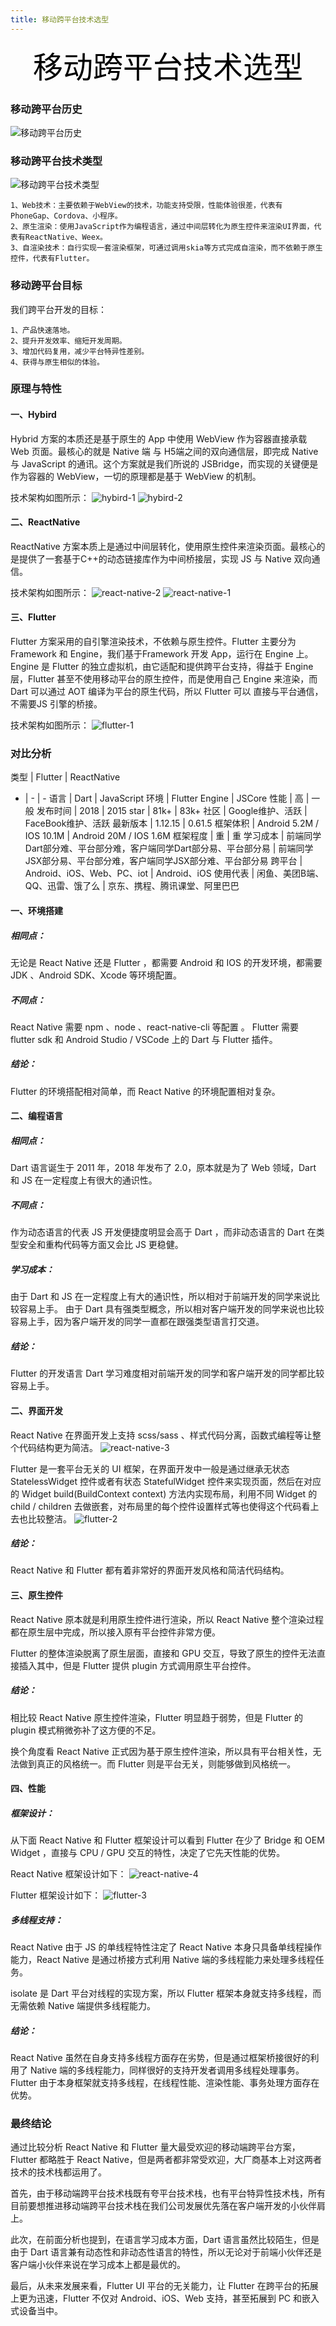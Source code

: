 ```yaml
---
title: 移动跨平台技术选型
---
```

<font color=black face="黑体" size=10><center>移动跨平台技术选型</center></font>

### 移动跨平台历史
![](./mobile-cross-platform-history.png '移动跨平台历史')

### 移动跨平台技术类型
![](./mobile-cross-platform-type.png '移动跨平台技术类型')
```
1、Web技术：主要依赖于WebView的技术，功能支持受限，性能体验很差，代表有PhoneGap、Cordova、小程序。
2、原生渲染：使用JavaScript作为编程语言，通过中间层转化为原生控件来渲染UI界面，代表有ReactNative、Weex。
3、自渲染技术：自行实现一套渲染框架，可通过调用skia等方式完成自渲染，而不依赖于原生控件，代表有Flutter。
```

### 移动跨平台目标
我们跨平台开发的目标：

```
1、产品快速落地。
2、提升开发效率、缩短开发周期。
3、增加代码复用，减少平台特异性差别。
4、获得与原生相似的体验。 
```

### 原理与特性
#### 一、Hybird
Hybrid 方案的本质还是基于原生的 App 中使用 WebView 作为容器直接承载 Web 页面。最核心的就是 Native 端 与 H5端之间的双向通信层，即完成 Native 与 JavaScript 的通讯。这个方案就是我们所说的 JSBridge，而实现的关键便是作为容器的 WebView，一切的原理都是基于 WebView 的机制。

技术架构如图所示：
![](./hybrid-1.jpg 'hybird-1')
![](./hybrid-2.jpg 'hybird-2')

#### 二、ReactNative
ReactNative 方案本质上是通过中间层转化，使用原生控件来渲染页面。最核心的是提供了一套基于C++的动态链接库作为中间桥接层，实现 JS 与 Native 双向通信。

技术架构如图所示：
![](./react-native-2.png 'react-native-2')
![](./react-native-1.png 'react-native-1')

#### 三、Flutter
Flutter 方案采用的自引擎渲染技术，不依赖与原生控件。Flutter 主要分为 Framework  和 Engine，我们基于Framework 开发 App，运行在 Engine 上。Engine 是 Flutter 的独立虚拟机，由它适配和提供跨平台支持，得益于 Engine 层，Flutter 甚至不使用移动平台的原生控件，而是使用自己 Engine 来渲染，而 Dart 可以通过 AOT 编译为平台的原生代码，所以 Flutter 可以 直接与平台通信，不需要JS 引擎的桥接。

技术架构如图所示：
![](./flutter-1.jpg 'flutter-1')

### 对比分析
类型 | Flutter | ReactNative
- | - |  -
语言 | Dart | JavaScript
环境 |  Flutter Engine | JSCore
性能 |  高 | 一般
发布时间  | 2018 | 2015
star | 81k+ | 83k+
社区 | Google维护、活跃 | FaceBook维护、活跃
最新版本 | 1.12.15 | 0.61.5
框架体积 | Android 5.2M / IOS 10.1M | Android 20M / IOS 1.6M
框架程度 | 重 | 重
学习成本 | 前端同学Dart部分难、平台部分难，客户端同学Dart部分易、平台部分易 | 前端同学JSX部分易、平台部分难，客户端同学JSX部分难、平台部分易
跨平台 | Android、iOS、Web、PC、iot | Android、iOS
使用代表 | 闲鱼、美团B端、QQ、迅雷、饿了么 | 京东、携程、腾讯课堂、阿里巴巴

#### 一、环境搭建
##### 相同点：
无论是 React Native 还是 Flutter ，都需要 Android 和 IOS 的开发环境，都需要 JDK 、Android SDK、Xcode 等环境配置。
##### 不同点：
React Native 需要 npm 、node 、react-native-cli 等配置 。
Flutter 需要 flutter sdk 和 Android Studio / VSCode 上的 Dart 与 Flutter 插件。
##### 结论：
Flutter 的环境搭配相对简单，而 React Native 的环境配置相对复杂。

#### 二、编程语言
##### 相同点：
Dart 语言诞生于 2011 年，2018 年发布了 2.0，原本就是为了 Web 领域，Dart 和 JS 在一定程度上有很大的通识性。
##### 不同点：
作为动态语言的代表 JS 开发便捷度明显会高于 Dart ，而非动态语言的 Dart 在类型安全和重构代码等方面又会比 JS 更稳健。
##### 学习成本：
由于 Dart 和 JS 在一定程度上有大的通识性，所以相对于前端开发的同学来说比较容易上手。
由于 Dart 具有强类型概念，所以相对客户端开发的同学来说也比较容易上手，因为客户端开发的同学一直都在跟强类型语言打交道。
##### 结论：
Flutter 的开发语言 Dart 学习难度相对前端开发的同学和客户端开发的同学都比较容易上手。

#### 二、界面开发
React Native 在界面开发上支持 scss/sass 、样式代码分离，函数式编程等让整个代码结构更为简洁。
![](./react-native-3.png 'react-native-3')

Flutter 是一套平台无关的 UI 框架，在界面开发中一般是通过继承无状态 StatelessWidget 控件或者有状态 StatefulWidget 控件来实现页面，然后在对应的 Widget build(BuildContext context) 方法内实现布局，利用不同 Widget 的 child / children 去做嵌套，对布局里的每个控件设置样式等也使得这个代码看上去也比较整洁。
![](./flutter-2.png 'flutter-2')
##### 结论：
React Native 和 Flutter 都有着非常好的界面开发风格和简洁代码结构。

#### 三、原生控件
React Native 原本就是利用原生控件进行渲染，所以 React Native 整个渲染过程都在原生层中完成，所以接入原有平台控件非常方便。

Flutter 的整体渲染脱离了原生层面，直接和 GPU 交互，导致了原生的控件无法直接插入其中，但是 Flutter 提供 plugin 方式调用原生平台控件。

##### 结论：
相比较 React Native 原生控件渲染，Flutter 明显趋于弱势，但是 Flutter 的 plugin 模式稍微弥补了这方便的不足。

换个角度看 React Native 正式因为基于原生控件渲染，所以具有平台相关性，无法做到真正的风格统一。而 Flutter 则是平台无关，则能够做到风格统一。

#### 四、性能
##### 框架设计：
从下面 React Native 和 Flutter 框架设计可以看到 Flutter 在少了 Bridge 和 OEM Widget ，直接与 CPU / GPU 交互的特性，决定了它先天性能的优势。

React Native 框架设计如下：
![](./react-native-4.png 'react-native-4')

Flutter 框架设计如下：
![](./flutter-3.png 'flutter-3')

##### 多线程支持：
React Native 由于 JS 的单线程特性注定了 React Native 本身只具备单线程操作能力，React Native 是通过桥接方式利用 Native 端的多线程能力来处理多线程任务。

isolate 是 Dart 平台对线程的实现方案，所以 Flutter 框架本身就支持多线程，而无需依赖 Native 端提供多线程能力。

##### 结论：
React Native 虽然在自身支持多线程方面存在劣势，但是通过框架桥接很好的利用了 Native 端的多线程能力，同样很好的支持开发者调用多线程处理事务。
Flutter 由于本身框架就支持多线程，在线程性能、渲染性能、事务处理方面存在优势。


### 最终结论
通过比较分析 React Native 和 Flutter 量大最受欢迎的移动端跨平台方案，Flutter 都略胜于 React Native，但是两者都非常受欢迎，大厂商基本上对这两者技术的技术栈都运用了。

首先，由于移动端跨平台技术栈既有夸平台技术栈，也有平台特异性技术栈，所有目前要想推进移动端跨平台技术栈在我们公司发展优先落在客户端开发的小伙伴肩上。

此次，在前面分析也提到，在语言学习成本方面，Dart 语言虽然比较陌生，但是由于 Dart 语言兼有动态性和非动态性语言的特性，所以无论对于前端小伙伴还是客户端小伙伴来说在学习成本上都是最优的。

最后，从未来发展来看，Flutter UI 平台的无关能力，让 Flutter 在跨平台的拓展上更为迅速，Flutter 不仅对 Android、iOS、Web 支持，甚至拓展到 PC 和嵌入式设备当中。












